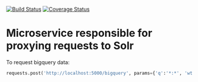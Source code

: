 
[![Build Status](https://travis-ci.org/adsabs/solr-service.svg?branch=master)](https://travis-ci.org/adsabs/solr-service)
[![Coverage Status](https://coveralls.io/repos/adsabs/solr-service/badge.svg?branch=master&service=github)](https://coveralls.io/github/adsabs/solr-service?branch=master)

# Microservice responsible for proxying requests to Solr

To request bigquery data:

```python
requests.post('http://localhost:5000/bigquery', params={'q':'*:*', 'wt':'json', 'fl':'bibcode', 'fq': '{!bitset}'}, data='bibcode\n1907AN....174...59.\n1908PA.....16..445.\n1989LNP...334..242S')
```

